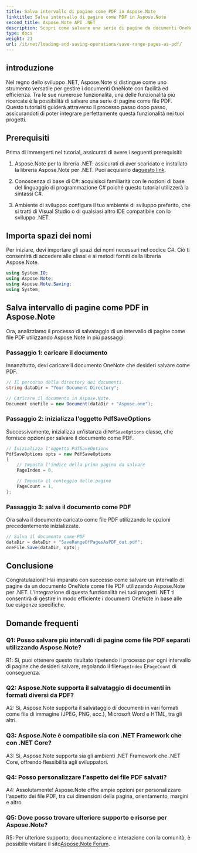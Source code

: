```yaml
---
title: Salva intervallo di pagine come PDF in Aspose.Note
linktitle: Salva intervallo di pagine come PDF in Aspose.Note
second_title: Aspose.Note API .NET
description: Scopri come salvare una serie di pagine da documenti OneNote come file PDF utilizzando Aspose.Note per .NET. Tutorial passo passo incluso.
type: docs
weight: 21
url: /it/net/loading-and-saving-operations/save-range-pages-as-pdf/
---
```

## introduzione

Nel regno dello sviluppo .NET, Aspose.Note si distingue come uno strumento versatile per gestire i documenti OneNote con facilità ed efficienza. Tra le sue numerose funzionalità, una delle funzionalità più ricercate è la possibilità di salvare una serie di pagine come file PDF. Questo tutorial ti guiderà attraverso il processo passo dopo passo, assicurandoti di poter integrare perfettamente questa funzionalità nei tuoi progetti.

## Prerequisiti

Prima di immergerti nel tutorial, assicurati di avere i seguenti prerequisiti:

1.  Aspose.Note per la libreria .NET: assicurati di aver scaricato e installato la libreria Aspose.Note per .NET. Puoi acquisirlo da[questo link](https://releases.aspose.com/note/net/).
   
2. Conoscenza di base di C#: acquisisci familiarità con le nozioni di base del linguaggio di programmazione C# poiché questo tutorial utilizzerà la sintassi C#.
   
3. Ambiente di sviluppo: configura il tuo ambiente di sviluppo preferito, che si tratti di Visual Studio o di qualsiasi altro IDE compatibile con lo sviluppo .NET.

## Importa spazi dei nomi

Per iniziare, devi importare gli spazi dei nomi necessari nel codice C#. Ciò ti consentirà di accedere alle classi e ai metodi forniti dalla libreria Aspose.Note.

```csharp
using System.IO;
using Aspose.Note;
using Aspose.Note.Saving;
using System;
```

## Salva intervallo di pagine come PDF in Aspose.Note

Ora, analizziamo il processo di salvataggio di un intervallo di pagine come file PDF utilizzando Aspose.Note in più passaggi:

### Passaggio 1: caricare il documento

Innanzitutto, devi caricare il documento OneNote che desideri salvare come PDF.

```csharp
// Il percorso della directory dei documenti.
string dataDir = "Your Document Directory";

// Caricare il documento in Aspose.Note.
Document oneFile = new Document(dataDir + "Aspose.one");
```

### Passaggio 2: inizializza l'oggetto PdfSaveOptions

 Successivamente, inizializza un'istanza di`PdfSaveOptions` classe, che fornisce opzioni per salvare il documento come PDF.

```csharp
// Inizializza l'oggetto PdfSaveOptions
PdfSaveOptions opts = new PdfSaveOptions
{
    // Imposta l'indice della prima pagina da salvare
    PageIndex = 0,

    // Imposta il conteggio delle pagine
    PageCount = 1,
};
```

### Passaggio 3: salva il documento come PDF

Ora salva il documento caricato come file PDF utilizzando le opzioni precedentemente inizializzate.

```csharp
// Salva il documento come PDF
dataDir = dataDir + "SaveRangeOfPagesAsPDF_out.pdf";
oneFile.Save(dataDir, opts);
```

## Conclusione

Congratulazioni! Hai imparato con successo come salvare un intervallo di pagine da un documento OneNote come file PDF utilizzando Aspose.Note per .NET. L'integrazione di questa funzionalità nei tuoi progetti .NET ti consentirà di gestire in modo efficiente i documenti OneNote in base alle tue esigenze specifiche.

## Domande frequenti

### Q1: Posso salvare più intervalli di pagine come file PDF separati utilizzando Aspose.Note?

R1: Sì, puoi ottenere questo risultato ripetendo il processo per ogni intervallo di pagine che desideri salvare, regolando il file`PageIndex` E`PageCount` di conseguenza.
   
### Q2: Aspose.Note supporta il salvataggio di documenti in formati diversi da PDF?

A2: Sì, Aspose.Note supporta il salvataggio di documenti in vari formati come file di immagine (JPEG, PNG, ecc.), Microsoft Word e HTML, tra gli altri.
   
### Q3: Aspose.Note è compatibile sia con .NET Framework che con .NET Core?

A3: Sì, Aspose.Note supporta sia gli ambienti .NET Framework che .NET Core, offrendo flessibilità agli sviluppatori.
   
### Q4: Posso personalizzare l'aspetto dei file PDF salvati?

A4: Assolutamente! Aspose.Note offre ampie opzioni per personalizzare l'aspetto dei file PDF, tra cui dimensioni della pagina, orientamento, margini e altro.
   
### Q5: Dove posso trovare ulteriore supporto e risorse per Aspose.Note?

 R5: Per ulteriore supporto, documentazione e interazione con la comunità, è possibile visitare il sito[Aspose.Note Forum](https://forum.aspose.com/c/note/28).